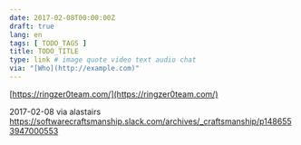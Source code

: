 ```yaml
---
date: 2017-02-08T00:00:00Z
draft: true
lang: en
tags: [ TODO_TAGS ]
title: TODO_TITLE
type: link # image quote video text audio chat
via: "[Who](http://example.com)"
---
```



[https://ringzer0team.com/](https://ringzer0team.com/)

2017-02-08 via alastairs
https://softwarecraftsmanship.slack.com/archives/_craftsmanship/p1486553947000553
